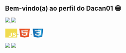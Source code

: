 ##  Bem-vindo(a) ao perfil do Dacan01 😁
<div>
  <a href="https://github.com/Dacan01">
  <img height="180em" src="https://github-readme-stats.vercel.app/api?username=Dacan01&show_icons=true&theme=tokyonight&include_all_commits=true&count_private=true"/>
  <img height="180em" src="https://github-readme-stats.vercel.app/api/top-langs/?username=Dacan01&layout=compact&langs_count=6&theme=tokyonight"/>
</div>
<div style="display: inline_block"><br>
  <img align="center" alt="Js" height="30" width="40" src="https://raw.githubusercontent.com/devicons/devicon/master/icons/javascript/javascript-plain.svg ">
  <img align="center" alt="HTML" height="30" width="40" src="https://raw.githubusercontent.com/devicons/devicon/master/icons/html5/html5-original.svg ">
  <img align="center" alt="CSS" height="30" width="40" src="https://raw.githubusercontent.com/devicons/devicon/master/icons/css3/css3-original.svg ">
</div>

<br>


<div>
  <a href="https://https://www.instagram.com/danielcandido19/" target="_blank"><img src="https://img.shields.io/badge/-Instagram-%23E4405F?style=for-the- badge&logo=instagram&logoColor=white" target="_blank"></a>
  <a href="https://https://www.linkedin.com/in/daniel-c-a54955b8/" target="_blank"><img src="https://img.shields.io/badge/-LinkedIn-%230077B5?style= for-the-badge&logo=linkedin&logoColor=white" target="_blank"></a>
